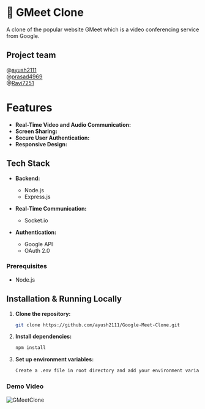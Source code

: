 # 🎥 GMeet Clone

A clone of the popular website GMeet which is a video conferencing service from Google.

## Project team
@[ayush2111](https://github.com/ayush2111)<br/>
@[prasad4969](https://github.com/prasad4969)<br/>
@[Ravi7251](https://github.com/Ravi7251)<br/>


# Features

- **Real-Time Video and Audio Communication:**
- **Screen Sharing:**
- **Secure User Authentication:**
- **Responsive Design:**

## Tech Stack

- **Backend:** 
  - Node.js
  - Express.js

- **Real-Time Communication:** 
  - Socket.io

- **Authentication:** 
  - Google API
  - OAuth 2.0

### Prerequisites

- Node.js

## Installation & Running Locally

1. **Clone the repository:**
   ```bash
   git clone https://github.com/ayush2111/Google-Meet-Clone.git
   ```
2. **Install dependencies:**
    ```bash
    npm install
    ```
3. **Set up environment variables:**
   ```bash
   Create a .env file in root directory and add your environment variables
   ```


### Demo Video

![GMeetClone](https://github.com/ayush2111/Google-Meet-Clone/tree/main/GMeetClone)



